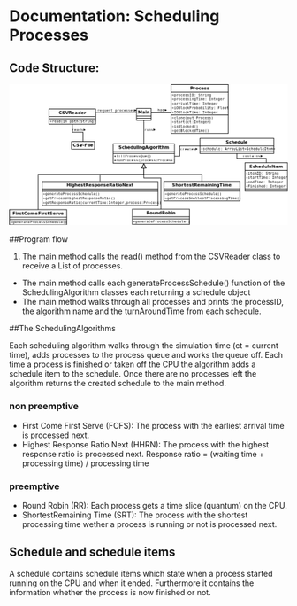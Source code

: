 # Documentation: Scheduling Processes


## Code Structure:
![alt text](UMLDiagram.png)


##Program flow
1. The main method calls the read() method from the CSVReader class to receive a List of processes.
- The main method calls each generateProcessSchedule() function of the SchedulingAlgorithm classes each returning a schedule object
- The main method walks through all processes and prints the processID, the algorithm name and the turnAroundTime from each schedule.


##The SchedulingAlgorithms

Each scheduling algorithm walks through the simulation time (ct = current time), adds processes to the process queue and works the queue off. Each time a process is finished or taken off the CPU the algorithm adds a schedule item to the schedule. Once there are no processes left the algorithm returns the created schedule to the main method.

### non preemptive
- First Come First Serve (FCFS): The process with the earliest arrival time is processed next.
- Highest Response Ratio Next (HHRN): The process with the highest response ratio  is processed next. Response ratio = (waiting time + processing time) / processing time

### preemptive
- Round Robin (RR): Each process gets a time slice (quantum) on the CPU.
- ShortestRemaining Time (SRT): The process with the shortest processing time wether a process is running or not is processed next.


## Schedule and schedule items
A schedule contains schedule items which state when a process started running on the CPU and when it ended. Furthermore it contains the information whether the process is now finished or not.
